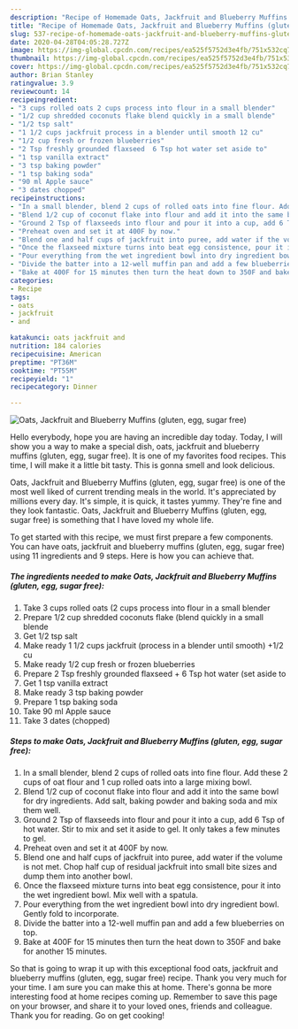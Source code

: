 ```yaml
---
description: "Recipe of Homemade Oats, Jackfruit and Blueberry Muffins (gluten, egg, sugar free)"
title: "Recipe of Homemade Oats, Jackfruit and Blueberry Muffins (gluten, egg, sugar free)"
slug: 537-recipe-of-homemade-oats-jackfruit-and-blueberry-muffins-gluten-egg-sugar-free
date: 2020-04-28T04:05:28.727Z
image: https://img-global.cpcdn.com/recipes/ea525f5752d3e4fb/751x532cq70/oats-jackfruit-and-blueberry-muffins-gluten-egg-sugar-free-recipe-main-photo.jpg
thumbnail: https://img-global.cpcdn.com/recipes/ea525f5752d3e4fb/751x532cq70/oats-jackfruit-and-blueberry-muffins-gluten-egg-sugar-free-recipe-main-photo.jpg
cover: https://img-global.cpcdn.com/recipes/ea525f5752d3e4fb/751x532cq70/oats-jackfruit-and-blueberry-muffins-gluten-egg-sugar-free-recipe-main-photo.jpg
author: Brian Stanley
ratingvalue: 3.9
reviewcount: 14
recipeingredient:
- "3 cups rolled oats 2 cups process into flour in a small blender"
- "1/2 cup shredded coconuts flake blend quickly in a small blende"
- "1/2 tsp salt"
- "1 1/2 cups jackfruit process in a blender until smooth 12 cu"
- "1/2 cup fresh or frozen blueberries"
- "2 Tsp freshly grounded flaxseed  6 Tsp hot water set aside to"
- "1 tsp vanilla extract"
- "3 tsp baking powder"
- "1 tsp baking soda"
- "90 ml Apple sauce"
- "3 dates chopped"
recipeinstructions:
- "In a small blender, blend 2 cups of rolled oats into fine flour. Add these 2 cups of oat flour and 1 cup rolled oats into a large mixing bowl."
- "Blend 1/2 cup of coconut flake into flour and add it into the same bowl for dry ingredients. Add salt, baking powder and baking soda and mix them well."
- "Ground 2 Tsp of flaxseeds into flour and pour it into a cup, add 6 Tsp of hot water. Stir to mix and set it aside to gel. It only takes a few minutes to gel."
- "Preheat oven and set it at 400F by now."
- "Blend one and half cups of jackfruit into puree, add water if the volume is not met. Chop half cup of residual jackfruit into small bite sizes and dump them into another bowl."
- "Once the flaxseed mixture turns into beat egg consistence, pour it into the wet ingredient bowl. Mix well with a spatula."
- "Pour everything from the wet ingredient bowl into dry ingredient bowl. Gently fold to incorporate."
- "Divide the batter into a 12-well muffin pan and add a few blueberries on top."
- "Bake at 400F for 15 minutes then turn the heat down to 350F and bake for another 15 minutes."
categories:
- Recipe
tags:
- oats
- jackfruit
- and

katakunci: oats jackfruit and 
nutrition: 184 calories
recipecuisine: American
preptime: "PT36M"
cooktime: "PT55M"
recipeyield: "1"
recipecategory: Dinner

---
```



![Oats, Jackfruit and Blueberry Muffins (gluten, egg, sugar free)](https://img-global.cpcdn.com/recipes/ea525f5752d3e4fb/751x532cq70/oats-jackfruit-and-blueberry-muffins-gluten-egg-sugar-free-recipe-main-photo.jpg)

Hello everybody, hope you are having an incredible day today. Today, I will show you a way to make a special dish, oats, jackfruit and blueberry muffins (gluten, egg, sugar free). It is one of my favorites food recipes. This time, I will make it a little bit tasty. This is gonna smell and look delicious.



Oats, Jackfruit and Blueberry Muffins (gluten, egg, sugar free) is one of the most well liked of current trending meals in the world. It's appreciated by millions every day. It's simple, it is quick, it tastes yummy. They're fine and they look fantastic. Oats, Jackfruit and Blueberry Muffins (gluten, egg, sugar free) is something that I have loved my whole life.


To get started with this recipe, we must first prepare a few components. You can have oats, jackfruit and blueberry muffins (gluten, egg, sugar free) using 11 ingredients and 9 steps. Here is how you can achieve that.

<!--inarticleads1-->

##### The ingredients needed to make Oats, Jackfruit and Blueberry Muffins (gluten, egg, sugar free):

1. Take 3 cups rolled oats (2 cups process into flour in a small blender
1. Prepare 1/2 cup shredded coconuts flake (blend quickly in a small blende
1. Get 1/2 tsp salt
1. Make ready 1 1/2 cups jackfruit (process in a blender until smooth) +1/2 cu
1. Make ready 1/2 cup fresh or frozen blueberries
1. Prepare 2 Tsp freshly grounded flaxseed + 6 Tsp hot water (set aside to
1. Get 1 tsp vanilla extract
1. Make ready 3 tsp baking powder
1. Prepare 1 tsp baking soda
1. Take 90 ml Apple sauce
1. Take 3 dates (chopped)




<!--inarticleads2-->

##### Steps to make Oats, Jackfruit and Blueberry Muffins (gluten, egg, sugar free):

1. In a small blender, blend 2 cups of rolled oats into fine flour. Add these 2 cups of oat flour and 1 cup rolled oats into a large mixing bowl.
1. Blend 1/2 cup of coconut flake into flour and add it into the same bowl for dry ingredients. Add salt, baking powder and baking soda and mix them well.
1. Ground 2 Tsp of flaxseeds into flour and pour it into a cup, add 6 Tsp of hot water. Stir to mix and set it aside to gel. It only takes a few minutes to gel.
1. Preheat oven and set it at 400F by now.
1. Blend one and half cups of jackfruit into puree, add water if the volume is not met. Chop half cup of residual jackfruit into small bite sizes and dump them into another bowl.
1. Once the flaxseed mixture turns into beat egg consistence, pour it into the wet ingredient bowl. Mix well with a spatula.
1. Pour everything from the wet ingredient bowl into dry ingredient bowl. Gently fold to incorporate.
1. Divide the batter into a 12-well muffin pan and add a few blueberries on top.
1. Bake at 400F for 15 minutes then turn the heat down to 350F and bake for another 15 minutes.




So that is going to wrap it up with this exceptional food oats, jackfruit and blueberry muffins (gluten, egg, sugar free) recipe. Thank you very much for your time. I am sure you can make this at home. There's gonna be more interesting food at home recipes coming up. Remember to save this page on your browser, and share it to your loved ones, friends and colleague. Thank you for reading. Go on get cooking!
